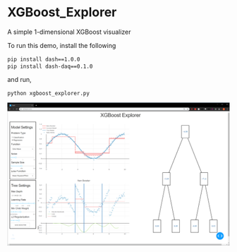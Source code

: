 # XGBoost_Explorer
A simple 1-dimensional XGBoost visualizer

To run this demo, install the following
```
pip install dash==1.0.0 
pip install dash-daq==0.1.0 
```
and run,
```
python xgboost_explorer.py
```

![dashboard screenshot](https://github.com/ryanshiroma/XGBoost_Explorer/blob/master/xgboost_explorer_dashboard.png)
